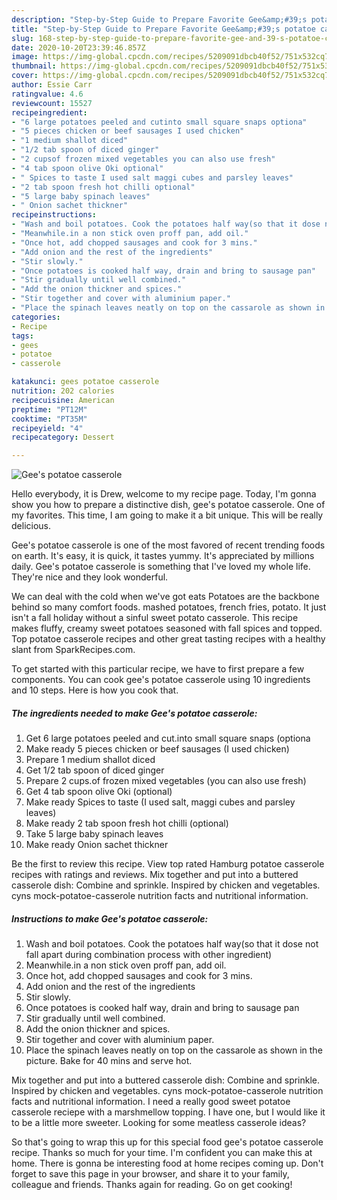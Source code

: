 ```yaml
---
description: "Step-by-Step Guide to Prepare Favorite Gee&amp;#39;s potatoe casserole"
title: "Step-by-Step Guide to Prepare Favorite Gee&amp;#39;s potatoe casserole"
slug: 168-step-by-step-guide-to-prepare-favorite-gee-and-39-s-potatoe-casserole
date: 2020-10-20T23:39:46.857Z
image: https://img-global.cpcdn.com/recipes/5209091dbcb40f52/751x532cq70/gees-potatoe-casserole-recipe-main-photo.jpg
thumbnail: https://img-global.cpcdn.com/recipes/5209091dbcb40f52/751x532cq70/gees-potatoe-casserole-recipe-main-photo.jpg
cover: https://img-global.cpcdn.com/recipes/5209091dbcb40f52/751x532cq70/gees-potatoe-casserole-recipe-main-photo.jpg
author: Essie Carr
ratingvalue: 4.6
reviewcount: 15527
recipeingredient:
- "6 large potatoes peeled and cutinto small square snaps optiona"
- "5 pieces chicken or beef sausages I used chicken"
- "1 medium shallot diced"
- "1/2 tab spoon of diced ginger"
- "2 cupsof frozen mixed vegetables you can also use fresh"
- "4 tab spoon olive Oki optional"
- " Spices to taste I used salt maggi cubes and parsley leaves"
- "2 tab spoon fresh hot chilli optional"
- "5 large baby spinach leaves"
- " Onion sachet thickner"
recipeinstructions:
- "Wash and boil potatoes. Cook the potatoes half way(so that it dose not fall apart during combination process with other ingredient)"
- "Meanwhile.in a non stick oven proff pan, add oil."
- "Once hot, add chopped sausages and cook for 3 mins."
- "Add onion and the rest of the ingredients"
- "Stir slowly."
- "Once potatoes is cooked half way, drain and bring to sausage pan"
- "Stir gradually until well combined."
- "Add the onion thickner and spices."
- "Stir together and cover with aluminium paper."
- "Place the spinach leaves neatly on top on the cassarole as shown in the picture. Bake for 40 mins and serve hot."
categories:
- Recipe
tags:
- gees
- potatoe
- casserole

katakunci: gees potatoe casserole 
nutrition: 202 calories
recipecuisine: American
preptime: "PT12M"
cooktime: "PT35M"
recipeyield: "4"
recipecategory: Dessert

---
```



![Gee&#39;s potatoe casserole](https://img-global.cpcdn.com/recipes/5209091dbcb40f52/751x532cq70/gees-potatoe-casserole-recipe-main-photo.jpg)

Hello everybody, it is Drew, welcome to my recipe page. Today, I'm gonna show you how to prepare a distinctive dish, gee&#39;s potatoe casserole. One of my favorites. This time, I am going to make it a bit unique. This will be really delicious.

Gee&#39;s potatoe casserole is one of the most favored of recent trending foods on earth. It's easy, it is quick, it tastes yummy. It's appreciated by millions daily. Gee&#39;s potatoe casserole is something that I've loved my whole life. They're nice and they look wonderful.

We can deal with the cold when we&#39;ve got eats Potatoes are the backbone behind so many comfort foods. mashed potatoes, french fries, potato. It just isn&#39;t a fall holiday without a sinful sweet potato casserole. This recipe makes fluffy, creamy sweet potatoes seasoned with fall spices and topped. Top potatoe casserole recipes and other great tasting recipes with a healthy slant from SparkRecipes.com.


To get started with this particular recipe, we have to first prepare a few components. You can cook gee&#39;s potatoe casserole using 10 ingredients and 10 steps. Here is how you cook that.

<!--inarticleads1-->

##### The ingredients needed to make Gee&#39;s potatoe casserole:

1. Get 6 large potatoes peeled and cut.into small square snaps (optiona
1. Make ready 5 pieces chicken or beef sausages (I used chicken)
1. Prepare 1 medium shallot diced
1. Get 1/2 tab spoon of diced ginger
1. Prepare 2 cups.of frozen mixed vegetables (you can also use fresh)
1. Get 4 tab spoon olive Oki (optional)
1. Make ready  Spices to taste (I used salt, maggi cubes and parsley leaves)
1. Make ready 2 tab spoon fresh hot chilli (optional)
1. Take 5 large baby spinach leaves
1. Make ready  Onion sachet thickner


Be the first to review this recipe. View top rated Hamburg potatoe casserole recipes with ratings and reviews. Mix together and put into a buttered casserole dish: Combine and sprinkle. Inspired by chicken and vegetables. cyns mock-potatoe-casserole nutrition facts and nutritional information. 

<!--inarticleads2-->

##### Instructions to make Gee&#39;s potatoe casserole:

1. Wash and boil potatoes. Cook the potatoes half way(so that it dose not fall apart during combination process with other ingredient)
1. Meanwhile.in a non stick oven proff pan, add oil.
1. Once hot, add chopped sausages and cook for 3 mins.
1. Add onion and the rest of the ingredients
1. Stir slowly.
1. Once potatoes is cooked half way, drain and bring to sausage pan
1. Stir gradually until well combined.
1. Add the onion thickner and spices.
1. Stir together and cover with aluminium paper.
1. Place the spinach leaves neatly on top on the cassarole as shown in the picture. Bake for 40 mins and serve hot.


Mix together and put into a buttered casserole dish: Combine and sprinkle. Inspired by chicken and vegetables. cyns mock-potatoe-casserole nutrition facts and nutritional information. I need a really good sweet potatoe casserole reciepe with a marshmellow topping. I have one, but I would like it to be a little more sweeter. Looking for some meatless casserole ideas? 

So that's going to wrap this up for this special food gee&#39;s potatoe casserole recipe. Thanks so much for your time. I'm confident you can make this at home. There is gonna be interesting food at home recipes coming up. Don't forget to save this page in your browser, and share it to your family, colleague and friends. Thanks again for reading. Go on get cooking!
